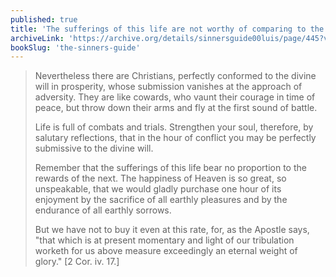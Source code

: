 ```yaml
---
published: true
title: 'The sufferings of this life are not worthy of comparing to the Rewards of Eternal Life'
archiveLink: 'https://archive.org/details/sinnersguide00luis/page/445?view=theater'
bookSlug: 'the-sinners-guide'
---
```


> Nevertheless there are Christians, perfectly conformed to the divine will in prosperity, whose submission vanishes at the approach of adversity. They are like cowards, who vaunt their courage in time of peace, but throw down their arms and fly at the first sound of battle.
> 
> Life is full of combats and trials. Strengthen your soul, therefore, by salutary reflections, that in the hour of conflict you may be perfectly submissive to the divine will.
> 
> Remember that the sufferings of this life bear no proportion to the rewards of the next. The happiness of Heaven is so great, so unspeakable, that we would gladly purchase one hour of its enjoyment by the sacrifice of all earthly pleasures and by the endurance of all earthly sorrows.
> 
> But we have not to buy it even at this rate, for, as the Apostle says, "that which is at present momentary and light of our tribulation worketh for us above measure exceedingly an eternal weight of glory." [2 Cor. iv. 17.]
